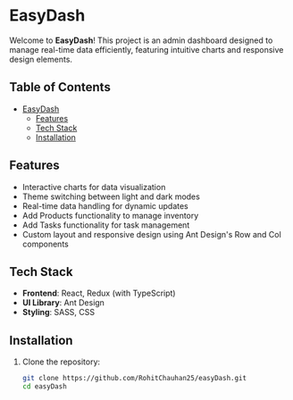 # EasyDash

Welcome to **EasyDash**! This project is an admin dashboard designed to manage real-time data efficiently, featuring intuitive charts and responsive design elements.

## Table of Contents

- [EasyDash](#easydash)
  - [Features](#features)
  - [Tech Stack](#tech-stack)
  - [Installation](#installation)

## Features

- Interactive charts for data visualization
- Theme switching between light and dark modes
- Real-time data handling for dynamic updates
- Add Products functionality to manage inventory
- Add Tasks functionality for task management
- Custom layout and responsive design using Ant Design's Row and Col components

## Tech Stack

- **Frontend**: React, Redux (with TypeScript)
- **UI Library**: Ant Design
- **Styling**: SASS, CSS

## Installation

1. Clone the repository:
   ```bash
   git clone https://github.com/RohitChauhan25/easyDash.git
   cd easyDash
   ```
